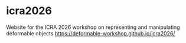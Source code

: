 # icra2026
Website for the ICRA 2026 workshop on representing and manipulating deformable objects
https://deformable-workshop.github.io/icra2026/